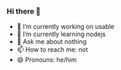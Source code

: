 ### Hi there 👋

- 🔭 I’m currently working on usable
- 🌱 I’m currently learning nodejs
- 💬 Ask me about nothing
- 📫 How to reach me: not
- 😄 Pronouns: he/him
